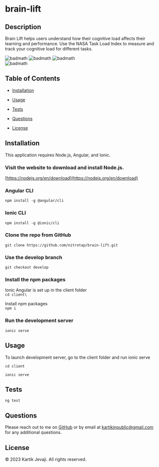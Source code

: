 # brain-lift

## Description

Brain Lift helps users understand how their cognitive load affects their learning and performance. Use the NASA Task Load Index to measure and track your cognitive load for different tasks.

![badmath](https://img.shields.io/github/languages/top/nitrotap/brain-lift)
![badmath](https://img.shields.io/github/issues/nitrotap/brain-lift)
![badmath](https://img.shields.io/github/forks/nitrotap/brain-lift)  
![badmath](https://img.shields.io/github/stars/nitrotap/brain-lift)

## Table of Contents

- [Installation](#Installation)
- [Usage](#Usage)

- [Tests](#Tests)
- [Questions](#Questions)
- [License](#License)

## Installation

This application requires Node.js, Angular, and Ionic.

### Visit the website to download and install Node.js.

[https://nodejs.org/en/download](https://nodejs.org/en/download)

### Angular CLI

`npm install -g @angular/cli`

### Ionic CLI

`npm install -g @ionic/cli`

### Clone the repo from GitHub

`git clone https://github.com/nitrotap/brain-lift.git`

### Use the develop branch

`git checkout develop`

### Install the npm packages

Ionic Angular is set up in the client folder  
`cd client\`

Install npm packages  
`npm i`

### Run the development server

`ionic serve`

## Usage

To launch development server, go to the client folder and run ionic serve

`cd client`

`ionic serve`

## Tests

`ng test`

## Questions

Please reach out to me on [GitHub](https://github.com/nitrotap) or by email at kartikinpublic@gmail.com for any additional questions.

## License

<p>&copy; 2023 Kartik Jevaji. All rights reserved.</p>
